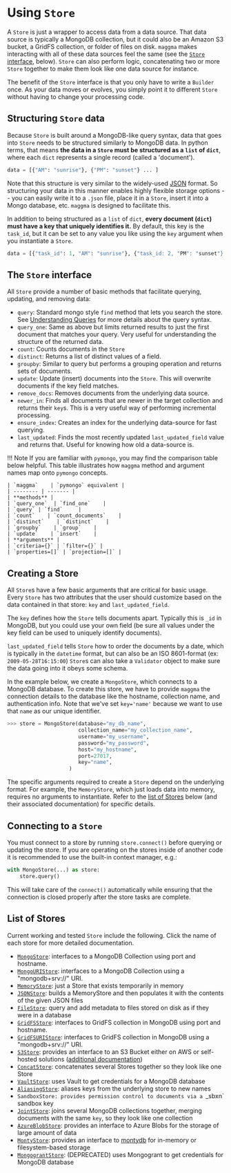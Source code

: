 # Using `Store`

A `Store` is just a wrapper to access data from a data source. That data source is typically a MongoDB collection, but it could also be an Amazon S3 bucket, a GridFS collection, or folder of files on disk. `maggma` makes interacting with all of these data sources feel the same (see the [`Store` interface](#the-store-interface), below). `Store` can also perform logic, concatenating two or more `Store` together to make them look like one data source for instance.

The benefit of the `Store` interface is that you only have to write a `Builder` once. As your data moves or evolves, you simply point it to different `Store` without having to change your processing code.

## Structuring `Store` data

Because `Store` is built around a MongoDB-like query syntax, data that goes into `Store` needs to be structured similarly to MongoDB data. In python terms,
that means **the data in a `Store` must be structured as a `list` of `dict`**,
where each `dict` represents a single record (called a 'document').

```python
data = [{"AM": "sunrise"}, {"PM": "sunset"} ... ]
```

Note that this structure is very similar to the widely-used [JSON](https://en.wikipedia.org/wiki/JSON) format. So structuring your data in this manner
enables highly flexible storage options -- you can easily write it to a `.json`
file, place it in a `Store`, insert it into a Mongo database, etc. `maggma` is
designed to facilitate this.

In addition to being structured as a `list` of `dict`, **every document (`dict`)
must have a key that uniquely identifies it.** By default, this key is the `task_id`, but it can be set to any value you
like using the `key` argument when you instantiate a `Store`.

```python
data = [{"task_id": 1, "AM": "sunrise"}, {"task_id: 2, "PM": "sunset"} ... ]
```

## The `Store` interface

All `Store` provide a number of basic methods that facilitate querying, updating, and removing data:

- `query`: Standard mongo style `find` method that lets you search the store. See [Understanding Queries](query_101.md) for more details about the query syntax.
- `query_one`: Same as above but limits returned results to just the first document that matches your query. Very useful for understanding the structure of the returned data.
- `count`: Counts documents in the `Store`
- `distinct`: Returns a list of distinct values of a field.
- `groupby`: Similar to query but performs a grouping operation and returns sets of documents.
- `update`: Update (insert) documents into the `Store`. This will overwrite documents if the key field matches.
- `remove_docs`: Removes documents from the underlying data source.
- `newer_in`: Finds all documents that are newer in the target collection and returns their `key`s. This is a very useful way of performing incremental processing.
- `ensure_index`: Creates an index for the underlying data-source for fast querying.
- `last_updated`: Finds the most recently updated `last_updated_field` value and returns that. Useful for knowing how old a data-source is.

!!! Note
    If you are familiar with `pymongo`, you may find the comparison table below
    helpful. This table illustrates how `maggma` method and argument names map
    onto `pymongo` concepts.


    | `maggma`    | `pymongo` equivalent |
    | -------- | ------- |
    | **methods** |
    | `query_one`  | `find_one`    |
    | `query` | `find`     |
    | `count`    | `count_documents`    |
    | `distinct`    | `distinct`    |
    | `groupby`    | `group`    |
    | `update`    | `insert`    |
    | **arguments** |
    | `criteria={}` | `filter={}` |
    | `properties=[]` | `projection=[]` |


## Creating a Store

All `Store`s have a few basic arguments that are critical for basic usage. Every `Store` has two attributes that the user should customize based on the data contained in that store: `key` and `last_updated_field`.

The `key` defines how the `Store` tells documents apart. Typically this is `_id` in MongoDB, but you could use your own field (be sure all values under the key field can be used to uniquely identify documents).

`last_updated_field` tells `Store` how to order the documents by a date, which is typically in the `datetime` format, but can also be an ISO 8601-format (ex: `2009-05-28T16:15:00`) `Store`s can also take a `Validator` object to make sure the data going into it obeys some schema.

In the example below, we create a `MongoStore`, which connects to a MongoDB database.
To create this store, we have to provide `maggma` the connection details to the
database like the hostname, collection name, and authentication info. Note that
we've set `key='name'` because we want to use that `name` as our unique identifier.

```python
>>> store = MongoStore(database="my_db_name",
                       collection_name="my_collection_name",
                       username="my_username",
                       password="my_password",
                       host="my_hostname",
                       port=27017,
                       key="name",
                    )
```

The specific arguments required to create a `Store` depend on the underlying
format. For example, the `MemoryStore`, which just loads data into memory,
requires no arguments to instantiate. Refer to the [list of Stores](#list-of-stores)
below (and their associated documentation) for specific details.

## Connecting to a `Store`

You must connect to a store by running `store.connect()` before querying or updating the store.
If you are operating on the stores inside of another code it is recommended to use the built-in context manager, e.g.:

```python
with MongoStore(...) as store:
    store.query()
```

This will take care of the `connect()` automatically while ensuring that the
connection is closed properly after the store tasks are complete.

## List of Stores

Current working and tested `Store` include the following. Click the name of
each store for more detailed documentation.

- [`MongoStore`](/maggma/reference/stores/#maggma.stores.mongolike.MongoStore): interfaces to a MongoDB Collection using port and hostname.
- [`MongoURIStore`](/maggma/reference/stores/#maggma.stores.mongolike.MongoURIStore): interfaces to a MongoDB Collection using a "mongodb+srv://" URI.
- [`MemoryStore`](/maggma/reference/stores/#maggma.stores.mongolike.MemoryStore): just a Store that exists temporarily in memory
- [`JSONStore`](/maggma/reference/stores/#maggma.stores.mongolike.JSONStore): builds a MemoryStore and then populates it with the contents of the given JSON files
- [`FileStore`](/maggma/reference/stores/#maggma.stores.file_store.FileStore): query and add metadata to files stored on disk as if they were in a database
- [`GridFSStore`](/maggma/reference/stores/#maggma.stores.gridfs.GridFSStore): interfaces to GridFS collection in MongoDB using port and hostname.
- [`GridFSURIStore`](/maggma/reference/stores/#maggma.stores.gridfs.GridFSURIStore): interfaces to GridFS collection in MongoDB using a "mongodb+srv://" URI.
- [`S3Store`](/maggma/reference/stores/#maggma.stores.aws.S3Store): provides an interface to an S3 Bucket either on AWS or self-hosted solutions ([additional documentation](advanced_stores.md))
- [`ConcatStore`](/maggma/reference/stores/#maggma.stores.compound_stores.ConcatStore): concatenates several Stores together so they look like one Store
- [`VaultStore`](/maggma/reference/stores/#maggma.stores.advanced_stores.VaultStore): uses Vault to get credentials for a MongoDB database
- [`AliasingStore`](/maggma/reference/stores/#maggma.stores.advanced_stores.AliasingStore): aliases keys from the underlying store to new names
- `SandboxStore: provides permission control to documents via a `_sbxn` sandbox key
- [`JointStore`](/maggma/reference/stores/#maggma.stores.compound_stores.JointStore): joins several MongoDB collections together, merging documents with the same `key`, so they look like one collection
- [`AzureBlobStore`](/maggma/reference/stores/#maggma.stores.azure.AzureBlobStore): provides an interface to Azure Blobs for the storage of large amount of data
- [`MontyStore`](/maggma/reference/stores/#maggma.stores.mongolike.MontyStore): provides an interface to [montydb](https://github.com/davidlatwe/montydb) for in-memory or filesystem-based storage
- [`MongograntStore`](/maggma/reference/stores/#maggma.stores.advanced_stores.MongograntStore): (DEPRECATED) uses Mongogrant to get credentials for MongoDB database
